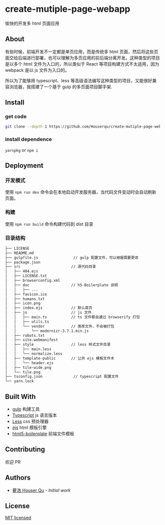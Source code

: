 # create-mutiple-page-webapp

愉快的开发多 html 页面应用

## About

有些时候，前端开发不一定都是单页应用，而是传统多 html 页面，然后将这些页面交给后端进行部署，也可以理解为多页应用的前后端分离开发。这种类型的项目是以多个 html 文件为入口的，所以类似于 React 等项目构建方式不太适用，因为 webpack 是以 js 文件为入口的。

所以为了能够用 typescript、less 等高级语法编写这种类型的项目，又能很好兼容浏览器，我搭建了一个基于 gulp 的多页面项目脚手架.

## Install

### get code

```bash
git clone --depth 1 https://github.com/Houserqu/create-mutiple-page-webapp
```

### install dependence

`yarnpkg` or `npm i`

## Deployment

### 开发模式

使用 `npm run dev` 命令会在本地启动开发服务器，当代码文件变动时会自动刷新页面。

### 构建

使用 `npm run build` 命令构建代码到 dist 目录

### 目录结构

```bash
├── LICENSE
├── README.md
├── gulpfile.js                // gulp 配置文件，可以根据需要更改
├── package.json
├── src                       // 源代码目录
│   ├── 404.ejs
│   ├── LICENSE.txt
│   ├── browserconfig.xml
│   ├── doc                   // h5-Boilerplate 说明
│   │   ├── ...
│   ├── favicon.ico
│   ├── humans.txt
│   ├── icon.png
│   ├── index.ejs             // 默认首页
│   ├── js                    // js 文件
│   │   ├── main.ts           // ts 文件都会通过 browserify 打包
│   │   ├── utils.ts
│   │   └── vendor            // 类库文件，不会被打包
│   │       └── modernizr-3.7.1.min.js
│   ├── robots.txt
│   ├── site.webmanifest
│   ├── style                 // less 样式文件目录
│   │   ├── main.less
│   │   └── normalize.less
│   ├── template-public       // 公共 ejs 模板文件木
│   │   └── header.ejs
│   ├── tile-wide.png
│   └── tile.png
├── tsconfig.json              // typescript 配置文件
└── yarn.lock
```

## Built With

- [gulp](https://gulpjs.com/) 构建工具
- [Typescript](https://github.com/Microsoft/TypeScript) js 语言版本
- [Less](https://github.com/less/less.js) css 预处理器
- [ejs](https://github.com/mde/ejs) html 模板引擎
- [html5-boilerplate](https://github.com/h5bp/html5-boilerplate) 前端文件模板

## Contributing

欢迎 PR

## Authors

- [瞿浩 Houser Qu](http://houserqu.com/) - _Initial work_

## License

[MIT licensed](https://github.com/Houserqu/create-mutiple-page-webapp/blob/master/LICENSE)
